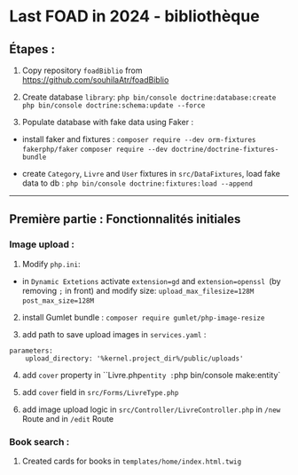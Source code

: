 # Last FOAD in 2024 - bibliothèque

## Étapes :

1. Copy repository `foadBiblio` from https://github.com/souhilaAtr/foadBiblio


2. Create database `library`:
`php bin/console doctrine:database:create`
`php bin/console doctrine:schema:update --force`


3. Populate database with fake data using Faker :

- install faker and fixtures :
``composer require --dev orm-fixtures fakerphp/faker``
``composer require --dev doctrine/doctrine-fixtures-bundle``

- create ``Category``, ``Livre`` and ``User`` fixtures in `src/DataFixtures`, load fake data to db :
``php bin/console doctrine:fixtures:load --append``


-----------
 ## Première partie : Fonctionnalités initiales

### Image upload :

1. Modify ``php.ini``: 

- in `Dynamic Extetions`  activate ``extension=gd`` and ``extension=openssl ``(by removing `;` in front)
and modify size:
``upload_max_filesize=128M``
``post_max_size=128M``

2. install Gumlet bundle :
 `composer require gumlet/php-image-resize`

3. add path to save upload images in `services.yaml` :
```
parameters:
    upload_directory: '%kernel.project_dir%/public/uploads'
```

4. add `cover` property in ``Livre.php` entity :
`php bin/console make:entity`

5. add `cover` field in ``src/Forms/LivreType.php`` 

6. add image upload logic in ``src/Controller/LivreController.php`` in `/new` Route and in `/edit` Route

### Book search :

1. Created cards for books in `templates/home/index.html.twig`
